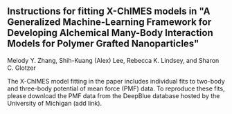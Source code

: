 ## Instructions for fitting X-ChIMES models in "A Generalized Machine-Learning Framework for Developing Alchemical Many-Body Interaction Models for Polymer Grafted Nanoparticles"

Melody Y. Zhang, Shih-Kuang (Alex) Lee, Rebecca K. Lindsey, and Sharon C. Glotzer 

The X-ChIMES model fitting in the paper includes individual fits to two-body and three-body potential of mean force (PMF) data. To reproduce these fits, please download the PMF data from the DeepBlue database hosted by the University of Michigan (add link). 